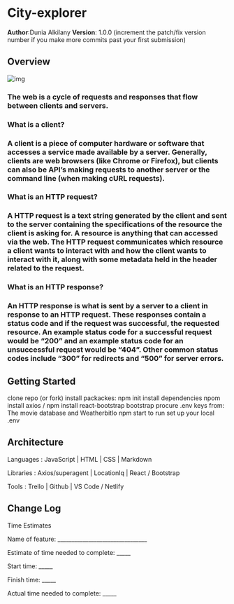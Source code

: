 # City-explorer

**Author**:Dunia Alkilany
**Version**: 1.0.0 (increment the patch/fix version number if you make more commits past your first submission)

## Overview
![img](https://data-flair.training/blogs/wp-content/uploads/sites/2/2019/11/django-request-response-1200x720.jpg)
### The web is a cycle of requests and responses that flow between clients and servers.
### What is a client?
### A client is a piece of computer hardware or software that accesses a service made available by a server. Generally, clients are web browsers (like Chrome or Firefox), but clients can also be API’s making requests to another server or the command line (when making cURL requests).
### What is an HTTP request?
### A HTTP request is a text string generated by the client and sent to the server containing the specifications of the resource the client is asking for. A resource is anything that can accessed via the web. The HTTP request communicates which resource a client wants to interact with and how the client wants to interact with it, along with some metadata held in the header related to the request.
### What is an HTTP response?
### An HTTP response is what is sent by a server to a client in response to an HTTP request. These responses contain a status code and if the request was successful, the requested resource. An example status code for a successful request would be “200” and an example status code for an unsuccessful request would be “404”. Other common status codes include “300” for redirects and “500” for server errors.

## Getting Started
clone repo (or fork)
install packackes: npm init
install dependencies npom install axios / npm install react-bootstrap bootstrap
procure .env keys from: The movie database and WeatherbitIo
npm start to run
set up your local .env

## Architecture
Languages : JavaScript | HTML | CSS | Markdown

Libraries : Axios/superagent | LocationIq | React / Bootstrap

Tools : Trello | Github | VS Code / Netlify
## Change Log

Time Estimates


Name of feature: ________________________________

Estimate of time needed to complete: _____

Start time: _____

Finish time: _____

Actual time needed to complete: _____